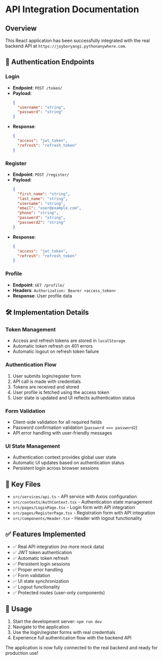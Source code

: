 # API Integration Documentation

## Overview
This React application has been successfully integrated with the real backend API at `https://joyboryangi.pythonanywhere.com`.

## 🔐 Authentication Endpoints

### Login
- **Endpoint**: `POST /token/`
- **Payload**: 
  ```json
  {
    "username": "string",
    "password": "string"
  }
  ```
- **Response**: 
  ```json
  {
    "access": "jwt_token",
    "refresh": "refresh_token"
  }
  ```

### Register
- **Endpoint**: `POST /register/`
- **Payload**:
  ```json
  {
    "first_name": "string",
    "last_name": "string", 
    "username": "string",
    "email": "user@example.com",
    "phone": "string",
    "password": "string",
    "password2": "string"
  }
  ```
- **Response**:
  ```json
  {
    "access": "jwt_token",
    "refresh": "refresh_token"
  }
  ```

### Profile
- **Endpoint**: `GET /profile/`
- **Headers**: `Authorization: Bearer <access_token>`
- **Response**: User profile data

## 🛠 Implementation Details

### Token Management
- Access and refresh tokens are stored in `localStorage`
- Automatic token refresh on 401 errors
- Automatic logout on refresh token failure

### Authentication Flow
1. User submits login/register form
2. API call is made with credentials
3. Tokens are received and stored
4. User profile is fetched using the access token
5. User state is updated and UI reflects authentication status

### Form Validation
- Client-side validation for all required fields
- Password confirmation validation (`password === password2`)
- API error handling with user-friendly messages

### UI State Management
- Authentication context provides global user state
- Automatic UI updates based on authentication status
- Persistent login across browser sessions

## 📁 Key Files

- `src/services/api.ts` - API service with Axios configuration
- `src/contexts/AuthContext.tsx` - Authentication state management
- `src/pages/LoginPage.tsx` - Login form with API integration
- `src/pages/RegisterPage.tsx` - Registration form with API integration
- `src/components/Header.tsx` - Header with logout functionality

## ✅ Features Implemented

- ✅ Real API integration (no more mock data)
- ✅ JWT token authentication
- ✅ Automatic token refresh
- ✅ Persistent login sessions
- ✅ Proper error handling
- ✅ Form validation
- ✅ UI state synchronization
- ✅ Logout functionality
- ✅ Protected routes (user-only components)

## 🚀 Usage

1. Start the development server: `npm run dev`
2. Navigate to the application
3. Use the login/register forms with real credentials
4. Experience full authentication flow with the backend API

The application is now fully connected to the real backend and ready for production use! 